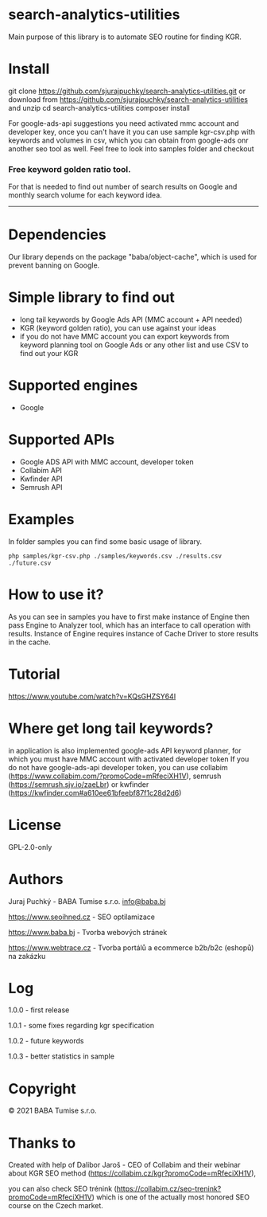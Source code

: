 # search-analytics-utilities
Main purpose of this library is to automate SEO routine for finding KGR.

# Install

git clone https://github.com/sjurajpuchky/search-analytics-utilities.git or download from https://github.com/sjurajpuchky/search-analytics-utilities and unzip
cd search-analytics-utilities
composer install

For google-ads-api suggestions you need activated mmc account and developer key, once you can't have it you can use sample kgr-csv.php with keywords and volumes in csv, which you can obtain from google-ads onr another seo tool as well.
Feel free to look into samples folder and checkout 

### Free keyword golden ratio tool.

For that is needed to find out number of search results on Google and monthly search volume for each keyword idea.

---
# Dependencies
Our library depends on the package "baba/object-cache", which is used for prevent banning on Google.

# Simple library to find out 
- long tail keywords by Google Ads API (MMC account + API needed)
- KGR (keyword golden ratio), you can use against your ideas
- if you do not have MMC account you can export keywords from keyword planning tool on Google Ads or any other list and use CSV to find out your KGR

# Supported engines
- Google

# Supported APIs
- Google ADS API with MMC account, developer token
- Collabim API
- Kwfinder API
- Semrush API

# Examples
In folder samples you can find some basic usage of library.

`php samples/kgr-csv.php ./samples/keywords.csv ./results.csv ./future.csv`

# How to use it?
As you can see in samples you have to first make instance of Engine then pass Engine to Analyzer tool, which has an interface to call operation with results.
Instance of Engine requires instance of Cache Driver to store results in the cache.

# Tutorial
https://www.youtube.com/watch?v=KQsGHZSY64I

# Where get long tail keywords?
in application is also implemented google-ads API keyword planner, for which you must have MMC account with activated developer token
If you do not have google-ads-api developer token, you can use collabim (https://www.collabim.com/?promoCode=mRfeciXH1V), semrush (https://semrush.sjv.io/zaeLbr) or kwfinder (https://kwfinder.com#a610ee61bfeebf87f1c28d2d6)

# License
GPL-2.0-only

# Authors
Juraj Puchký - BABA Tumise s.r.o. <info@baba.bj>

https://www.seoihned.cz - SEO optilamizace

https://www.baba.bj - Tvorba webových stránek

https://www.webtrace.cz - Tvorba portálů a ecommerce b2b/b2c (eshopů) na zakázku

# Log
1.0.0 - first release

1.0.1 - some fixes regarding kgr specification

1.0.2 - future keywords

1.0.3 - better statistics in sample



# Copyright
&copy; 2021 BABA Tumise s.r.o.

# Thanks to
Created with help of Dalibor Jaroš - CEO of Collabim and their webinar about KGR SEO method (https://collabim.cz/kgr?promoCode=mRfeciXH1V),

you can also check SEO trénink (https://collabim.cz/seo-trenink?promoCode=mRfeciXH1V) which is one of the actually most honored SEO course on the Czech market.
